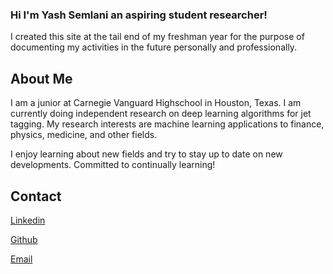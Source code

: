 ### Hi I'm Yash Semlani an aspiring student researcher!

I created this site at the tail end of my freshman year for the purpose of documenting my activities in the future personally and professionally.

## About Me

I am a junior at Carnegie Vanguard Highschool in Houston, Texas. I am currently doing independent research on deep learning algorithms for jet tagging. My research interests are machine learning applications to finance, physics, medicine, and other fields. 

I enjoy learning about new fields and try to stay up to date on new developments. Committed to continually learning!
 
## Contact
 
[Linkedin](https://www.linkedin.com/in/yash-semlani-38716b157/)

[Github](https://github.com/Halfblood1223/)

[Email](mailto:yashvsemlani@gmail.com)